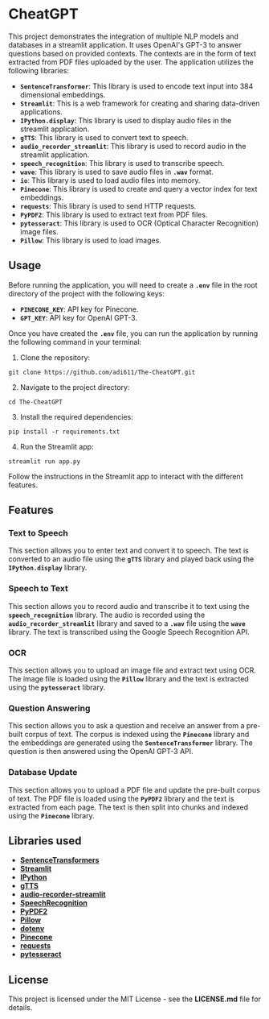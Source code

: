 # **CheatGPT**

This project demonstrates the integration of multiple NLP models and databases in a streamlit application. It uses OpenAI's GPT-3 to answer questions based on provided contexts. The contexts are in the form of text extracted from PDF files uploaded by the user. The application utilizes the following libraries:

- **`SentenceTransformer`**: This library is used to encode text input into 384 dimensional embeddings.
- **`Streamlit`**: This is a web framework for creating and sharing data-driven applications.
- **`IPython.display`**: This library is used to display audio files in the streamlit application.
- **`gTTS`**: This library is used to convert text to speech.
- **`audio_recorder_streamlit`**: This library is used to record audio in the streamlit application.
- **`speech_recognition`**: This library is used to transcribe speech.
- **`wave`**: This library is used to save audio files in **`.wav`** format.
- **`io`**: This library is used to load audio files into memory.
- **`Pinecone`**: This library is used to create and query a vector index for text embeddings.
- **`requests`**: This library is used to send HTTP requests.
- **`PyPDF2`**: This library is used to extract text from PDF files.
- **`pytesseract`**: This library is used to OCR (Optical Character Recognition) image files.
- **`Pillow`**: This library is used to load images.

## **Usage**

Before running the application, you will need to create a **`.env`** file in the root directory of the project with the following keys:

- **`PINECONE_KEY`**: API key for Pinecone.
- **`GPT_KEY`**: API key for OpenAI GPT-3.

Once you have created the **`.env`** file, you can run the application by running the following command in your terminal:

1. Clone the repository:

```
git clone https://github.com/adi611/The-CheatGPT.git
```

2. Navigate to the project directory:

```
cd The-CheatGPT
```

3. Install the required dependencies:

```
pip install -r requirements.txt
```

4. Run the Streamlit app:

```
streamlit run app.py
```

Follow the instructions in the Streamlit app to interact with the different features.

## **Features**

### **Text to Speech**

This section allows you to enter text and convert it to speech. The text is converted to an audio file using the **`gTTS`** library and played back using the **`IPython.display`** library.

### **Speech to Text**

This section allows you to record audio and transcribe it to text using the **`speech_recognition`** library. The audio is recorded using the **`audio_recorder_streamlit`** library and saved to a **`.wav`** file using the **`wave`** library. The text is transcribed using the Google Speech Recognition API.

### **OCR**

This section allows you to upload an image file and extract text using OCR. The image file is loaded using the **`Pillow`** library and the text is extracted using the **`pytesseract`** library.

### **Question Answering**

This section allows you to ask a question and receive an answer from a pre-built corpus of text. The corpus is indexed using the **`Pinecone`** library and the embeddings are generated using the **`SentenceTransformer`** library. The question is then answered using the OpenAI GPT-3 API.

### **Database Update**

This section allows you to upload a PDF file and update the pre-built corpus of text. The PDF file is loaded using the **`PyPDF2`** library and the text is extracted from each page. The text is then split into chunks and indexed using the **`Pinecone`** library.

## **Libraries used**

- **[SentenceTransformers](https://github.com/UKPLab/sentence-transformers)**
- **[Streamlit](https://streamlit.io/)**
- **[IPython](https://ipython.org/)**
- **[gTTS](https://gtts.readthedocs.io/en/latest/)**
- **[audio-recorder-streamlit](https://github.com/dvcrn/audio-recorder-streamlit)**
- **[SpeechRecognition](https://github.com/Uberi/speech_recognition)**
- **[PyPDF2](https://github.com/mstamy2/PyPDF2)**
- **[Pillow](https://python-pillow.org/)**
- **[dotenv](https://github.com/theskumar/python-dotenv)**
- **[Pinecone](https://www.pinecone.io/)**
- **[requests](https://requests.readthedocs.io/en/latest/)**
- **[pytesseract](https://github.com/madmaze/pytesseract)**

## **License**

This project is licensed under the MIT License - see the **LICENSE.md** file for details.
